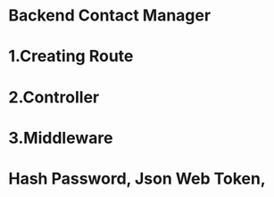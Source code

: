 # Backend Contact Manager
# 1.Creating Route 
# 2.Controller
# 3.Middleware
# Hash Password, Json Web Token, 
